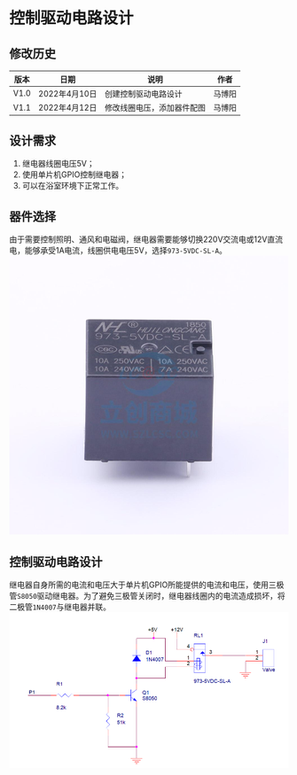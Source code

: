 # 控制驱动电路设计  

## 修改历史  
|版本|日期|说明|作者|  
|----|----|----|----|  
|V1.0|2022年4月10日|创建控制驱动电路设计|马博阳|  
|V1.1|2022年4月12日|修改线圈电压，添加器件配图|马博阳|  

## 设计需求  
1. 继电器线圈电压5V；  
2. 使用单片机GPIO控制继电器；  
3. 可以在浴室环境下正常工作。  

## 器件选择  
由于需要控制照明、通风和电磁阀，继电器需要能够切换220V交流电或12V直流电，能够承受1A电流，线圈供电电压5V，选择`973-5VDC-SL-A`。  
![Control&Drive](../../../Image/Control&Drive.jpg)  

## 控制驱动电路设计  
继电器自身所需的电流和电压大于单片机GPIO所能提供的电流和电压，使用三极管`S8050`驱动继电器。为了避免三极管关闭时，继电器线圈内的电流造成损坏，将二极管`1N4007`与继电器并联。  
![Control&Drive_Schematic](../../../Image/Control&Drive_Schematic.png)  
